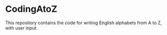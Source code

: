 # CodingAtoZ
This repository contains the code for writing English alphabets from A to Z, with user input.
